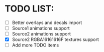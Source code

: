 # TODO LIST:
* [ ] Better overlays and decals import
* [ ] Source1 animations support
* [ ] Source2 animations support
* [x] Source2 RGBA16161616F textures support
* [ ] Add more TODO items